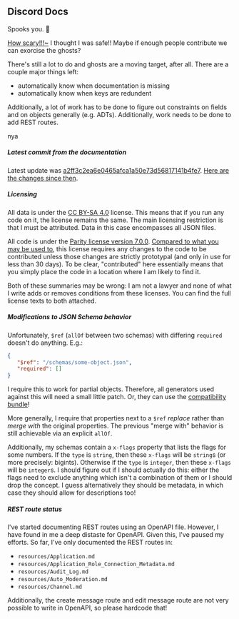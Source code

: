## Discord Docs

Spooks you. 👻

[How scary!!!~](https://docs.helvetica.moe) I thought I was safe!! Maybe if
enough people contribute we can exorcise the ghosts?

There's still a lot to do and ghosts are a moving target, after all. There are a
couple major things left:

- automatically know when documentation is missing
- automatically know when keys are redundent

Additionally, a lot of work has to be done to figure out constraints on fields
and on objects generally (e.g. ADTs). Additionally, work needs to be done to add
REST routes.

nya

##### Latest commit from the documentation

Latest update was
[a2ff3c2ea6e0465afca1a50e73d56817141b4fe7](https://github.com/discord/discord-api-docs/commit/a2ff3c2ea6e0465afca1a50e73d56817141b4fe7).
[Here are the changes since then](https://github.com/discord/discord-api-docs/compare/a2ff3c2ea6e0465afca1a50e73d56817141b4fe7..main).

##### Licensing

All data is under the
[CC BY-SA 4.0](https://creativecommons.org/licenses/by-sa/4.0/) license. This
means that if you run any code on it, the license remains the same. The main
licensing restriction is that I must be attributed. Data in this case
encompasses all JSON files.

All code is under the
[Parity license version 7.0.0](https://paritylicense.com/versions/7.0.0).
[Compared to what you may be used to](https://github.com/licensezero/parity-public-license#comparing),
this license requires any changes to the code to be contributed unless those
changes are strictly prototypal (and only in use for less than 30 days). To be
clear, "contributed" here essentially means that you simply place the code in a
location where I am likely to find it.

Both of these summaries may be wrong: I am not a lawyer and none of what I write
adds or removes conditions from these licenses. You can find the full license
texts to both attached.

##### Modifications to JSON Schema behavior

Unfortunately, `$ref` (`allOf` between two schemas) with differing `required`
doesn't do anything. E.g.:

```json
{
   "$ref": "/schemas/some-object.json",
   "required": []
}
```

I require this to work for partial objects. Therefore, all generators used
against this will need a small little patch. Or, they can use the
[compatibility bundle](https://docs.helvetica.moe/bundle.compat.json)!

More generally, I require that properties next to a `$ref` _replace_ rather than
_merge with_ the original properties. The previous "merge with" behavior is
still achievable via an explicit `allOf`.

Additionally, my schemas contain a `x-flags` property that lists the flags for
some numbers. If the `type` is `string`, then these `x-flags` will be `string`s
(or more precisely: bigints). Otherwise if the `type` is `integer`, then these
`x-flags` will be `integer`s. I should figure out if I should actually do this:
either the flags need to exclude anything which isn't a combination of them or I
should drop the concept. I guess alternatively they should be metadata, in which
case they should allow for descriptions too!

##### REST route status

I've started documenting REST routes using an OpenAPI file. However, I have
found in me a deep distaste for OpenAPI. Given this, I've paused my efforts. So
far, I've only documented the REST routes in:

- `resources/Application.md`
- `resources/Application_Role_Connection_Metadata.md`
- `resources/Audit_Log.md`
- `resources/Auto_Moderation.md`
- `resources/Channel.md`

Additionally, the create message route and edit message route are not very
possible to write in OpenAPI, so please hardcode that!
